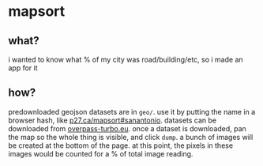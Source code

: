 # mapsort

## what?
i wanted to know what % of my city was road/building/etc, so i made an app for it

## how?
predownloaded geojson datasets are in `geo/`. use it by putting the name in a browser hash, like [p27.ca/mapsort#sanantonio](https://p27.ca/mapsort#sanantonio). datasets can be downloaded from [overpass-turbo.eu](https://overpass-turbo.eu).
once a dataset is downloaded, pan the map so the whole thing is visible, and click `dump`. a bunch of images will be created at the bottom of the page.
at this point, the pixels in these images would be counted for a % of total image reading.
